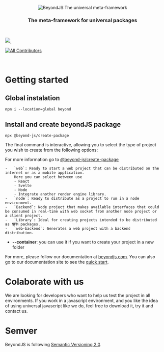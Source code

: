 <div align="center">

![BeyondJS The universal meta-framework](https://beyondjs.com/images/beyond-logo.png)

<h3>The meta-framework for universal packages</h3>
</div>
<dl>
  <dt>&nbsp;</dt>
</dl>
<p>
  <a aria-label="License MIT" href="https://opensource.org/licenses/MIT">
    <img  src="https://img.shields.io/static/v1?style=for-the-badge&label=License&message=MIT&color=red">
  </a>
  <a aria-label="NPM version" href="https://www.npmjs.com/package/beyond">
    <img alt="" src="https://img.shields.io/static/v1?style=for-the-badge&label=Version&message=1.0.11&color=#dcdcdc">
  </a>
  
  <!-- ALL-CONTRIBUTORS-BADGE:START - Do not remove or modify this section -->
  [![All Contributors](https://img.shields.io/badge/all_contributors-13-orange.svg?style=for-the-badge)](#contributors)
  <!-- ALL-CONTRIBUTORS-BADGE:END -->

</p>
<dl>
  <dt>&nbsp;</dt>
</dl>

# Getting started

## Global instalation

```shell
npm i --location=global beyond
```

## Install and create beyondJS package

```shell
npx @beyond-js/create-package
```

The final command is interactive, allowing you to select the type of project you wish to create from the following options:

For more information go to [@beyond-js/create-package](https://www.npmjs.com/package/@beyond-js/create-package)

    -   `web`: Ready to start a web project that can be distributed on the internet or as a mobile application.
        Here you can select between use
        - React
        - Svelte
        - Node
        - Integrate another render engine library.
    -   `node`: Ready to distribute as a project to run in a node environment.
    -   `Backend`: Node project that makes available interfaces that could be consumed in real-time with web socket from another node project or a client project.
    -   `Library`: Ideal for creating projects intended to be distributed as NPM packages.
    -   `web-backend`: Generates a web project with a backend distribution.

-   **--container**: you can use it if you want to create your project in a new folder

For more, please follow our documentation at [beyondjs.com](https://beyondjs.com/docs/quick-start).
You can also go to our documentation site to see the [quick start](https://beyondjs.com/docs/quick-start).

# Colaborate with us

We are looking for developers who want to help us test the project in all environments. If you work in a javascript
environment, and you like the idea of using universal javascript like we do, feel free to download it, try it and
contact us.

# Semver

BeyondJS is following [Semantic Versioning 2.0](https://semver.org/).

[//]: # "# Contributors"
[//]: #
[//]: # "<!-- ALL-CONTRIBUTORS-LIST:START - Do not remove or modify this section -->"
[//]: # "<!-- prettier-ignore-start -->"
[//]: # "<!-- markdownlint-disable -->"
[//]: #
[//]: # "<!-- markdownlint-restore -->"
[//]: # "<!-- prettier-ignore-end -->"
[//]: #
[//]: # "<!-- ALL-CONTRIBUTORS-LIST:END -->"

